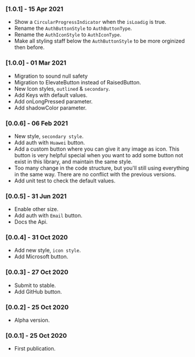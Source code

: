 ### [1.0.1] - 15 Apr 2021
- Show a `CircularProgressIndicator` when the `isLoadig` is true.
- Rename the `AuthButtonStyle` to `AuthButtonType`.
- Rename the `AuthIconStyle` to `AuthIconType`.
- Make all styling staff below the `AuthButtonStyle` to be more orginized then before.
### [1.0.0] - 01 Mar 2021
- Migration to sound null safety
- Migration to ElevateButton instead of RaisedButton.
- New Icon styles, `outlined` & `secondary`.
- Add Keys with default values.
- Add onLongPressed parameter.
- Add shadowColor parameter.
### [0.0.6] - 06 Feb 2021
- New style, `secondary style`.
- Add auth with `Huawei` button.
- Add a custom button where you can give it any image as icon. This button is very helpful special when you want to add some button not exist in this library, and maintain the same style.
- Too many change in the code structure, but you'll still using everything in the same way. There are no conflict with the previous versions.
- Add unit test to check the default values.
### [0.0.5] - 31 Jun 2021
- Enable other size.
- Add auth with `Email` button.
- Docs the Api.
### [0.0.4] - 31 Oct 2020
- Add new style, `icon style`.
- Add Microsoft button.
### [0.0.3] - 27 Oct 2020
- Submit to stable.
- Add GitHub button.
### [0.0.2] - 25 Oct 2020 
- Alpha version.
### [0.0.1] - 25 Oct 2020
- First publication.
